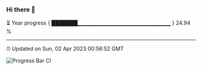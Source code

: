 ### Hi there 👋

⏳ Year progress { ███████▁▁▁▁▁▁▁▁▁▁▁▁▁▁▁▁▁▁▁▁▁▁▁ } 24.94 %

---

⏰ Updated on Sun, 02 Apr 2023 00:56:52 GMT

![Progress Bar CI](https://github.com/liununu/liununu/workflows/Progress%20Bar%20CI/badge.svg)
